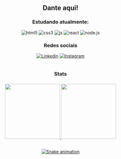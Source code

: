 <div align="center"><h2> Dante aqui! </h2></div>


<div align="center">
    <h3>Estudando atualmente:</h3>
    <img src="https://img.shields.io/badge/html5-%23E34F26.svg?style=for-the-badge&logo=html5&logoColor=white" alt="html5">
    <img src="https://img.shields.io/badge/css3-%231572B6.svg?style=for-the-badge&logo=css3&logoColor=white" alt="css3">
    <img src="https://img.shields.io/badge/javascript-%23323330.svg?style=for-the-badge&logo=javascript&logoColor=%23F7DF1E" alt="js">
    <img src="https://img.shields.io/badge/react-%2320232a.svg?style=for-the-badge&logo=react&logoColor=%2361DAFB" alt="react">
    <img src="https://img.shields.io/badge/node.js-6DA55F?style=for-the-badge&logo=node.js&logoColor=white" alt="node.js">
    <br>
    <h3>Redes sociais</h3>
    <a href="https://www.linkedin.com/in/igor-dante-5a69381b6/" target="_blank"><img src="https://img.shields.io/badge/linkedin-%230077B5.svg?style=for-the-badge&logo=linkedin&logoColor=white" alt="Linkedin"></a>
    <a href="https://www.instagram.com/igor.dantee/" target="_blank"><img src="https://img.shields.io/badge/Instagram-%23E4405F.svg?style=for-the-badge&logo=Instagram&logoColor=white" alt="Instagram"></a>
</div>
<br>
<div align="center">
  <h3>Stats<h3>
  <a href="https://github.com/rafaballerini">
  <img height="180em" src="https://github-readme-stats.vercel.app/api?username=IgDante&show_icons=true&theme=dark&include_all_commits=true&count_private=true"/>
  <img height="180em" src="https://github-readme-stats.vercel.app/api/top-langs/?username=IgDante&layout=compact&langs_count=7&theme=dark"/>
</div>
    
  ##

<div align="center"> 
 
  ![Snake animation](https://github.com/rafaballerini/IgDante/blob/output/github-contribution-grid-snake.svg)
 
</div>
